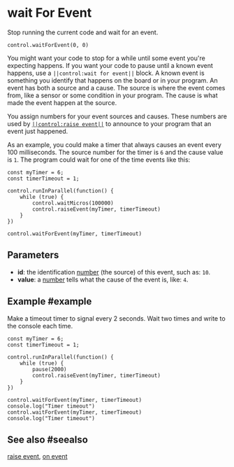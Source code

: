 # wait For Event

Stop running the current code and wait for an event.

```sig
control.waitForEvent(0, 0)
```
You might want your code to stop for a while until some event you're expecting happens.
If you want your code to pause until a known event happens, use a ``||control:wait for event||`` block.
A known event is something you identify that happens on the board or in your program.
An event has both a source and a cause. The source is where the event comes from, like a sensor or
some condition in your program. The cause is what made the event happen at the source.

You assign numbers for your event sources and causes. These numbers are used by [``||control:raise event||``](/reference/control/raise-event) to announce to your program that an event just happened.

As an example, you could make a timer that always causes an event every 100 milliseconds. The source
number for the timer is `6` and the cause value is `1`. The program could wait for one of the time
events like this:

```blocks
const myTimer = 6;
const timerTimeout = 1;

control.runInParallel(function() {
    while (true) {
        control.waitMicros(100000)
        control.raiseEvent(myTimer, timerTimeout)
    }
})

control.waitForEvent(myTimer, timerTimeout)
```

## Parameters

* **id**: the identification [number](/types/number) (the source) of this event, such as: `10`.
* **value**: a [number](/types/number) tells what the cause of the event is, like: `4`.

## Example #example

Make a timeout timer to signal every 2 seconds. Wait two times and write to the
console each time.

```blocks
const myTimer = 6;
const timerTimeout = 1;

control.runInParallel(function() {
    while (true) {
        pause(2000)
        control.raiseEvent(myTimer, timerTimeout)
    }
})

control.waitForEvent(myTimer, timerTimeout)
console.log("Timer timeout")
control.waitForEvent(myTimer, timerTimeout)
console.log("Timer timeout")
```

## See also #seealso

[raise event](/reference/control/raise-event), [on event](/reference/control/on-event)
